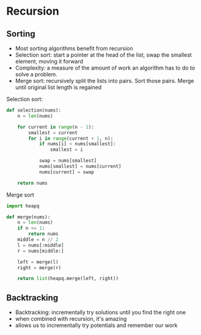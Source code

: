 # Recursion

## Sorting

- Most sorting algorithms benefit from recursion
- Selection sort: start a pointer at the head of the list, swap the smallest element, moving it forward
- Complexity: a measure of the amount of work an algorithm has to do to solve a problem.
- Merge sort: recursively split the lists into pairs. Sort those pairs. Merge until original list length is regained

Selection sort:

```python
def selection(nums):
    n = len(nums)

    for current in range(n - 1):
        smallest = current
        for i in range(current + 1, n):
            if nums[i] < nums[smallest]:
                smallest = i

            swap = nums[smallest]
            nums[smallest] = nums[current]
            nums[current] = swap

    return nums
```

Merge sort

```python
import heapq

def merge(nums):
    n = len(nums)
    if n <= 1:
        return nums
    middle = n // 2
    l = nums[:middle]
    r = nums[middle:]

    left = merge(l)
    right = merge(r)

    return list(heapq.merge(left, right))
```

## Backtracking

- Backtracking: incrementally try solutions until you find the right one
- when combined with recursion, it's amazing
- allows us to incrementally try potentials and remember our work
